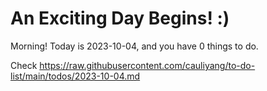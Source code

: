 # An Exciting Day Begins! :)

Morning! Today is 2023-10-04, and you have 0 things to do.

Check https://raw.githubusercontent.com/cauliyang/to-do-list/main/todos/2023-10-04.md
